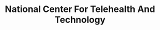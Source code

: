 ---
# This topic lives at
# https://digital.gov/topics/national-center-for-telehealth-and-technology

# Topic Title
title: "National Center For Telehealth And Technology"

# description — keep it short and clear
summary: ""

# Weight
weight: 1

# For more information on managing topics,
# see https://github.com/GSA/digitalgov.gov/wiki/topics
---